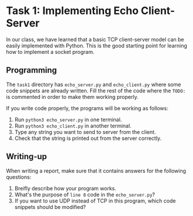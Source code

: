 # Task 1: Implementing Echo Client-Server

In our class, we have learned that a basic TCP client-server model can be easily implemented with Python. This is the good starting point for learning how to implement a socket program. 

## Programming

The `task1` directory has `echo_server.py` and `echo_client.py` where some code snippets are already written. Fill the rest of the code where the `TODO:` is commented in order to make them working properly.

If you write code properly, the programs will be working as follows:

1. Run `python3 echo_server.py` in one terminal.
3. Run `python3 echo_client.py` in another terminal.
4. Type any string you want to send to server from the client.
5. Check that the string is printed out from the server correctly.

## Writing-up

When writing a report, make sure that it contains answers for the following questions:

1. Breifly describe how your program works.
2. What's the purpose of `line 8` code in the `echo_server.py`?
3. If you want to use UDP instead of TCP in this program, which code snippets should be modified?
